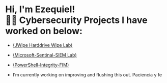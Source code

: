<h1>Hi, I'm Ezequiel! <br/><a 

<h2>👨‍💻 Cybersecurity Projects I have worked on below:</h2>

  - [(JWipe Harddrive Wipe Lab)](https://github.com/Applepancakes/JWipe-Disk-Sanitization)

  - [(Microsoft-Sentinal-SIEM Lab)](https://github.com/Applepancakes/Microsoft-Sentinal-SIEM/blob/main/README.md)

  - [(PowerShell-Integrity-FIM)](https://github.com/Applepancakes/PowerShell-Integrity-FIM)

-  I’m currently working on improving and flushing this out. Paciencia y fe


<!--


Here are some ideas to get you started:

- 🔭 I’m currently working on ...
- 🌱 I’m currently learning ...
- 👯 I’m looking to collaborate on ...
- 🤔 I’m looking for help with ...
- 💬 Ask me about ...
- 📫 How to reach me: ...
- 😄 Pronouns: ...
- ⚡ Fun fact: ...
-->
